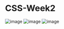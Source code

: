 # CSS-Week2
![image](https://user-images.githubusercontent.com/115491975/205514391-c235d130-82a7-40bd-be81-f21e5042005d.png)
![image](https://user-images.githubusercontent.com/115491975/205514405-5c10eecd-0c5a-4f07-af6c-51d07ca12d49.png)
![image](https://user-images.githubusercontent.com/115491975/206123083-595d6255-83db-4760-ab79-b242423db8e6.png)
